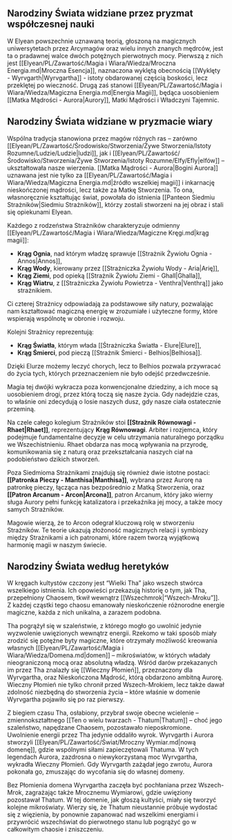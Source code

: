 ## **Narodziny Świata widziane przez pryzmat współczesnej nauki**

W Elyean powszechnie uznawaną teorią, głoszoną na magicznych uniwersytetach przez Arcymagów oraz wielu innych znanych mędrców, jest ta o pradawnej walce dwóch potężnych pierwotnych mocy.
Pierwszą z nich jest [[Elyean/PL/Zawartość/Magia i Wiara/Wiedza/Mroczna Energia.md|Mroczna Esencja]], naznaczona wyklętą obecnością [[Wyklęty - Wyrvgarth|Wyrvgartha]] - istoty obdarowanej częścią boskości, lecz przeklętej po wieczność.
Drugą zaś stanowi [[Elyean/PL/Zawartość/Magia i Wiara/Wiedza/Magiczna Energia.md|Energia Magii]], będąca uosobieniem [[Matka Mądrości - Aurora|Aurory]], Matki Mądrości i Władczyni Tajemnic.

## **Narodziny Świata widziane w pryzmacie wiary**

Wspólna tradycja stanowiona przez magów różnych ras – zarówno [[Elyean/PL/Zawartość/Środowisko/Stworzenia/Żywe Stworzenia/Istoty Rozumne/Ludzie/Ludzie|ludzi]], jak i [[Elyean/PL/Zawartość/Środowisko/Stworzenia/Żywe Stworzenia/Istoty Rozumne/Elfy/Efly|elfów]] –  ukształtowała nasze wierzenia. [[Matka Mądrości - Aurora|Bogini Aurora]] uznawana jest nie tylko za [[Elyean/PL/Zawartość/Magia i Wiara/Wiedza/Magiczna Energia.md|źródło wszelkiej magii]] i inkarnację nieskończonej mądrości, lecz także za Matkę Stworzenia. To ona, własnoręcznie kształtując świat, powołała do istnienia [[Panteon Siedmiu Strażników|Siedmiu Strażników]], którzy zostali stworzeni na jej obraz i stali się opiekunami Elyean.

Każdego z rodzeństwa Strażników charakteryzuje odmienny [[Elyean/PL/Zawartość/Magia i Wiara/Wiedza/Magiczne Kręgi.md|krąg magii]]:

- **Krąg Ognia**, nad którym władzę sprawuje [[Strażnik Żywiołu Ognia - Annos|Annos]],
- **Krąg Wody**, kierowany przez [[Strażniczka Żywiołu Wody - Aria|Arię]],
- **Krąg Ziemi**, pod opieką [[Strażnik Żywiołu Ziemi - Ghall|Ghalla]],
- **Krąg Wiatru**, z [[Strażniczka Żywiołu Powietrza - Venthra|Venthrą]] jako strażnikiem.

Ci czterej Strażnicy odpowiadają za podstawowe siły natury, pozwalając nam kształtować magiczną energię w zrozumiałe i użyteczne formy, które wspierają wspólnotę w obronie i rozwoju.

Kolejni Strażnicy reprezentują:

- **Krąg Światła**, którym włada [[Śtrażniczka Światła - Elure|Elure]],
- **Krąg Śmierci**, pod pieczą [[Strażnik Śmierci - Belhios|Belhiosa]].

Dzięki Elurze możemy leczyć chorych, lecz to Belhios pozwala przywracać do życia tych, których przeznaczeniem nie było odejść przedwcześnie.

Magia tej dwójki wykracza poza konwencjonalne dziedziny, a ich moce są uosobieniem drogi, przez którą toczą się nasze życia. Gdy nadejdzie czas, to właśnie oni zdecydują o losie naszych dusz, gdy nasze ciała ostatecznie przeminą.

Na czele całego kolegium Strażników stoi **[[Strażnik Równowagi - Rhaet|Rhaet]]**, reprezentujący **Krąg Równowagi**. Arbiter i rozjemca, który podejmuje fundamentalne decyzje w celu utrzymania naturalnego porządku we Wszechistnieniu. Rhaet obdarza nas mocą wpływania na przyrodę, komunikowania się z naturą oraz przekształcania naszych ciał na podobieństwo dzikich stworzeń.

Poza Siedmioma Strażnikami znajdują się również dwie istotne postaci: **[[Patronka Pieczy - Manthisa|Manthisa]]**, wybrana przez Aurorę na patronkę pieczy, łącząca nas bezpośrednio z Matką Stworzenia, oraz **[[Patron Arcanum - Arcon|Arcona]]**, patron Arcanum, który jako wierny sługa Aurory pełni funkcję katalizatora i przekaźnika jej mocy, a także mocy samych Strażników.

Magowie wierzą, że to Arcon odegrał kluczową rolę w stworzeniu Strażników. Te teorie ukazują złożoność magicznych relacji i symbiozy między Strażnikami a ich patronami, które razem tworzą wyjątkową harmonię magii w naszym świecie.


## **Narodziny Świata według heretyków**

W kręgach kultystów czczony jest “Wielki Tha” jako wszech stwórca wszelkiego istnienia. Ich opowieści przekazują historię o tym, jak Tha, przepełniony Chaosem, tkwił wewnątrz [[Wszechmrok|“Wszech-Mroku”]]. Z każdej cząstki tego chaosu emanowały nieskończenie różnorodne energie magiczne, każda z nich unikalna, a zarazem podobna.

Tha pogrążył się w szaleństwie, z którego mogło go uwolnić jedynie wyzwolenie uwięzionych wewnątrz energii. Rzekomo w taki sposób miały zrodzić się potężne byty magiczne, które otrzymały możliwość kreowania własnych [[Elyean/PL/Zawartość/Magia i Wiara/Wiedza/Domena.md|domen]] – mikroświatów, w których władały nieograniczoną mocą oraz absolutną władzą. Wśród darów przekazanych im przez Tha znalazły się [[Wieczny Płomień]], przeznaczony dla Wyrvgartha, oraz Nieskończona Mądrość, którą obdarzono ambitną Aurorę. Wieczny Płomień nie tylko chronił przed Wszech-Mrokiem, lecz także dawał zdolność niezbędną do stworzenia życia – które właśnie w domenie Wyrvgartha pojawiło się po raz pierwszy.

Z biegiem czasu Tha, osłabiony, przybrał swoje obecne wcielenie – zmiennokształtnego [[Ten o wielu twarzach - Thatum|Thatum]] – choć jego szaleństwo, napędzane Chaosem, pozostawało nieposkromione.  Uwolnienie energii przez Tha jedynie oddaliło wyrok. Wyrvgarth i Aurora stworzyli [[Elyean/PL/Zawartość/Świat/Mroczny Wymiar.md|nową domenę]], gdzie wspólnymi siłami zapieczętowali Thatuma.
W tych legendach Aurora, zazdrosna o niewykorzystaną moc Wyrvgartha, wykradła Wieczny Płomień. Gdy Wyrvgarth zażądał jego zwrotu, Aurora pokonała go, zmuszając do wycofania się do własnej domeny.

Bez Płomienia domena Wyrvgartha zaczęła być pochłaniana przez Wszech-Mrok, zagrażając także Mrocznemu Wymiarowi, gdzie uwięziony pozostawał Thatum.
W tej domenie, jak głoszą kultyści, miały się tworzyć kolejne mikroświaty. Wierzy się, że Thatum nieustannie próbuje wydostać się z więzienia, by ponownie zapanować nad wszelkimi energiami i przywrócić wszechświat do pierwotnego stanu lub pogrążyć go w całkowitym chaosie i zniszczeniu.
